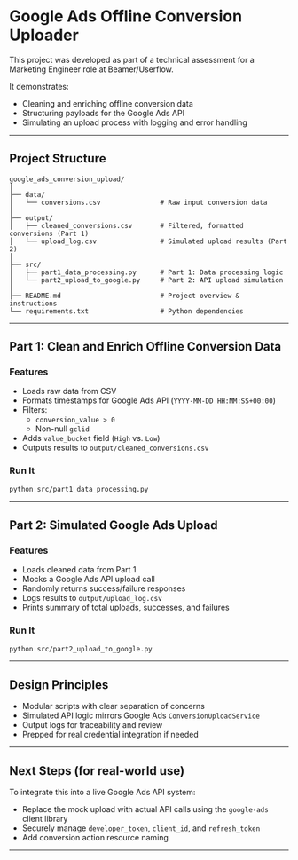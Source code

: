
# Google Ads Offline Conversion Uploader

This project was developed as part of a technical assessment for a Marketing Engineer role at Beamer/Userflow.

It demonstrates:
- Cleaning and enriching offline conversion data
- Structuring payloads for the Google Ads API
- Simulating an upload process with logging and error handling

---

## Project Structure

```
google_ads_conversion_upload/
│
├── data/
│   └── conversions.csv               # Raw input conversion data
│
├── output/
│   ├── cleaned_conversions.csv       # Filtered, formatted conversions (Part 1)
│   └── upload_log.csv                # Simulated upload results (Part 2)
│
├── src/
│   ├── part1_data_processing.py      # Part 1: Data processing logic
│   └── part2_upload_to_google.py     # Part 2: API upload simulation
│
├── README.md                         # Project overview & instructions
└── requirements.txt                  # Python dependencies
```

---

## Part 1: Clean and Enrich Offline Conversion Data

### Features
- Loads raw data from CSV
- Formats timestamps for Google Ads API (`YYYY-MM-DD HH:MM:SS+00:00`)
- Filters:
  - `conversion_value > 0`
  - Non-null `gclid`
- Adds `value_bucket` field (`High` vs. `Low`)
- Outputs results to `output/cleaned_conversions.csv`

### Run It

```bash
python src/part1_data_processing.py
```

---

## Part 2: Simulated Google Ads Upload

### Features
- Loads cleaned data from Part 1
- Mocks a Google Ads API upload call
- Randomly returns success/failure responses
- Logs results to `output/upload_log.csv`
- Prints summary of total uploads, successes, and failures

### Run It

```bash
python src/part2_upload_to_google.py
```

---

## Design Principles

- Modular scripts with clear separation of concerns
- Simulated API logic mirrors Google Ads `ConversionUploadService`
- Output logs for traceability and review
- Prepped for real credential integration if needed

---

## Next Steps (for real-world use)

To integrate this into a live Google Ads API system:
- Replace the mock upload with actual API calls using the `google-ads` client library
- Securely manage `developer_token`, `client_id`, and `refresh_token`
- Add conversion action resource naming

---

